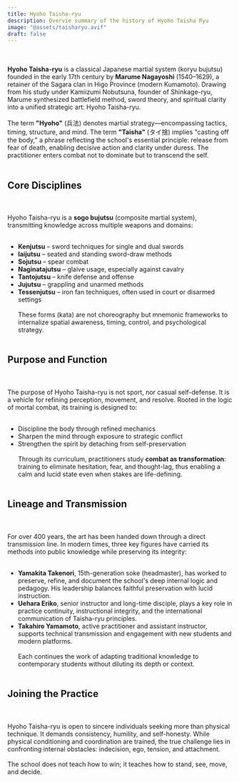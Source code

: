 ```yaml
---
title: Hyoho Taisha-ryu
description: Overvie summary of the history of Hyoho Taisha Ryu
image: "@assets/taisharyu.avif"
draft: false
---
```

<br><br>
**Hyoho Taisha-ryu** is a classical Japanese martial system (koryu bujutsu) founded in the early 17th century by **Marume Nagayoshi** (1540–1629), a retainer of the Sagara clan in Higo Province (modern Kumamoto). Drawing from his study under Kamiizumi Nobutsuna, founder of Shinkage-ryu, Marume synthesized battlefield method, sword theory, and spiritual clarity into a unified strategic art: Hyoho Taisha-ryu.
<br><br>
The term **"Hyoho"** (兵法) denotes martial strategy—encompassing tactics, timing, structure, and mind. The term **"Taisha"** (タイ捨) implies "casting off the body," a phrase reflecting the school's essential principle: release from fear of death, enabling decisive action and clarity under duress. The practitioner enters combat not to dominate but to transcend the self.
<br><br>
## Core Disciplines
<br><br>
Hyoho Taisha-ryu is a **sogo bujutsu** (composite martial system), transmitting knowledge across multiple weapons and domains:
<br><br>
- **Kenjutsu** – sword techniques for single and dual swords
- **Iaijutsu** – seated and standing sword-draw methods
- **Sojutsu** – spear combat
- **Naginatajutsu** – glaive usage, especially against cavalry
- **Tantojutsu** – knife defense and offense
- **Jujutsu** – grappling and unarmed methods
- **Tessenjutsu** – iron fan techniques, often used in court or disarmed settings
<br><br>
These forms (kata) are not choreography but mnemonic frameworks to internalize spatial awareness, timing, control, and psychological strategy.
<br><br>
## Purpose and Function
<br><br>
The purpose of Hyoho Taisha-ryu is not sport, nor casual self-defense. It is a vehicle for refining perception, movement, and resolve. Rooted in the logic of mortal combat, its training is designed to:
<br><br>
- Discipline the body through refined mechanics
- Sharpen the mind through exposure to strategic conflict
- Strengthen the spirit by detaching from self-preservation
<br><br>
Through its curriculum, practitioners study **combat as transformation**: training to eliminate hesitation, fear, and thought-lag, thus enabling a calm and lucid state even when stakes are life-defining.
<br><br>
## Lineage and Transmission
<br><br>
For over 400 years, the art has been handed down through a direct transmission line. In modern times, three key figures have carried its methods into public knowledge while preserving its integrity:
<br><br>
- **Yamakita Takenori**, 15th-generation soke (headmaster), has worked to preserve, refine, and document the school's deep internal logic and pedagogy. His leadership balances faithful preservation with lucid instruction.
- **Uehara Eriko**, senior instructor and long-time disciple, plays a key role in practice continuity, instructional integrity, and the international communication of Taisha-ryu principles.
- **Takahiro Yamamoto**, active practitioner and assistant instructor, supports technical transmission and engagement with new students and modern platforms.
<br><br>
Each continues the work of adapting traditional knowledge to contemporary students without diluting its depth or context.
<br><br>
## Joining the Practice
<br><br>
Hyoho Taisha-ryu is open to sincere individuals seeking more than physical technique. It demands consistency, humility, and self-honesty. While physical conditioning and coordination are trained, the true challenge lies in confronting internal obstacles: indecision, ego, tension, and attachment.
<br><br>
The school does not teach how to win; it teaches how to stand, see, move, and decide.


